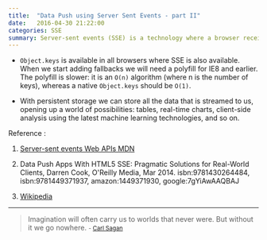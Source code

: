 ```yaml
---
title:  "Data Push using Server Sent Events - part II"
date:   2016-04-30 21:22:00
categories: SSE
summary: Server-sent events (SSE) is a technology where a browser receives automatic updates from a server via HTTP connection - Wikipedia.
---
```


- `Object.keys` is available in all browsers where SSE is also available. When we start adding fallbacks we will need a polyfill for IE8 and earlier. The polyfill is slower: it is an `O(n)` algorithm (where n is the number of keys), whereas a native `Object.keys` should be `O(1)`.

- With persistent storage we can store all the data that is streamed to us, opening up a world of possibilities: tables, real-time charts, client-side analysis using the latest machine learning technologies, and so on.



Reference :

1. [Server-sent events Web APIs MDN](https://developer.mozilla.org/en-US/docs/Web/API/Server-sent_events)

2. Data Push Apps With HTML5 SSE: Pragmatic Solutions for Real-World Clients, Darren Cook, O'Reilly Media, Mar 2014. isbn:9781430264484, isbn:9781449371937, amazon:1449371930, google:7gYiAwAAQBAJ

3. [Wikipedia](https://en.wikipedia.org/wiki/Server-sent_events)


---
> Imagination will often carry us to worlds that never were. But without it we go nowhere.
> <small>- [Carl Sagan](http://www.brainyquote.com/quotes/quotes/c/carlsagan131315.html)</small>